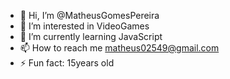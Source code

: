 - 👋 Hi, I’m @MatheusGomesPereira
- 👀 I’m interested in VideoGames
- 🌱 I’m currently learning JavaScript
- 📫 How to reach me matheus02549@gmail.com
- ⚡ Fun fact: 15years old

<!---
MatheusGomesPereira/MatheusGomesPereira is a ✨ special ✨ repository because its `README.md` (this file) appears on your GitHub profile.
You can click the Preview link to take a look at your changes.
--->

